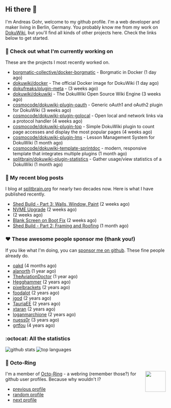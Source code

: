 ## Hi there :wave:

I'm Andreas Gohr, welcome to my github profile. I'm a web developer and maker living in Berlin, Germany. You probably know me from my work on [DokuWiki](https://github.com/dokuwiki/dokuwiki), but you'll find all kinds of other projects here. Check the links below to get started.

### :hammer: Check out what I'm currently working on

These are the projects I most recently worked on.


- [borgmatic-collective/docker-borgmatic](https://github.com/borgmatic-collective/docker-borgmatic) - Borgmatic in Docker (1 day ago)
- [dokuwiki/docker](https://github.com/dokuwiki/docker) - The official Docker image for DokuWiki (1 day ago)
- [dokufreaks/plugin-meta](https://github.com/dokufreaks/plugin-meta) -  (3 weeks ago)
- [dokuwiki/dokuwiki](https://github.com/dokuwiki/dokuwiki) - The DokuWiki Open Source Wiki Engine (3 weeks ago)
- [cosmocode/dokuwiki-plugin-oauth](https://github.com/cosmocode/dokuwiki-plugin-oauth) - Generic oAuth1 and oAuth2 plugin for DokuWiki (3 weeks ago)
- [cosmocode/dokuwiki-plugin-golocal](https://github.com/cosmocode/dokuwiki-plugin-golocal) - Open local and network links via a protocol handler (4 weeks ago)
- [cosmocode/dokuwiki-plugin-top](https://github.com/cosmocode/dokuwiki-plugin-top) - Simple DokuWiki plugin to count page accesses and display the most popular pages (4 weeks ago)
- [cosmocode/dokuwiki-plugin-lms](https://github.com/cosmocode/dokuwiki-plugin-lms) - Lesson Management System for DokuWiki (1 month ago)
- [cosmocode/dokuwiki-template-sprintdoc](https://github.com/cosmocode/dokuwiki-template-sprintdoc) - modern, responsive template that integrates multiple plugins (1 month ago)
- [splitbrain/dokuwiki-plugin-statistics](https://github.com/splitbrain/dokuwiki-plugin-statistics) - Gather usage/view statistics of a DokuWiki (1 month ago)

### :scroll: My recent blog posts

I blog at [splitbrain.org](https://www.splitbrain.org) for nearly two decades now. Here is what I have published recently.


- [Shed Build - Part 3: Walls, Window, Paint](https://www.splitbrain.org/blog/2024-08/15-shed_build_part_3_walls_window_paint) (2 weeks ago)
- [NVME Upgrade](https://www.splitbrain.org/blog/2024-08/14-nvme_upgrade) (2 weeks ago)
- [](https://www.splitbrain.org/blog/2024-08/23-blank_screen_on_boot_fix) (2 weeks ago)
- [Blank Screen on Boot Fix](https://www.splitbrain.org/blog/2024-08/13-blank_screen_on_boot_fix) (2 weeks ago)
- [Shed Build - Part 2: Framing and Roofing](https://www.splitbrain.org/blog/2024-07/29-shed_build_part_2_framing_and_roofing) (1 month ago)

### :hearts:️ These awesome people sponsor me (thank you!)

If you like what I'm doing, you can [sponsor me on github](https://github.com/sponsors/splitbrain). These fine people already do.


- [oakd](https://github.com/oakd) (4 months ago)
- [alanorth](https://github.com/alanorth) (1 year ago)
- [TheAviationDoctor](https://github.com/TheAviationDoctor) (1 year ago)
- [Hegghammer](https://github.com/Hegghammer) (2 years ago)
- [pixelbrackets](https://github.com/pixelbrackets) (2 years ago)
- [foodalot](https://github.com/foodalot) (2 years ago)
- [jgod](https://github.com/jgod) (2 years ago)
- [TauriaEE](https://github.com/TauriaEE) (2 years ago)
- [xtaran](https://github.com/xtaran) (2 years ago)
- [loganmarchione](https://github.com/loganmarchione) (2 years ago)
- [nuess0r](https://github.com/nuess0r) (3 years ago)
- [grtfou](https://github.com/grtfou) (4 years ago)

### :octocat: All the statistics

 ![github stats](https://github-readme-stats.vercel.app/api?username=splitbrain&show_icons=true&hide_title=true)
![top languages](https://github-readme-stats.vercel.app/api/top-langs/?username=splitbrain&layout=compact)


### :octopus: Octo-Ring

<img width="64" height="65" src="https://octo-ring.com/static/img/octo.png" align="right" alt="">

I'm a member of [Octo-Ring](https://octo-ring.com/) - a webring (remember those?) for github user profiles. Because why wouldn't I? 

* [previous profile](https://octo-ring.com/p/splitbrain/prev)
* [random profile](https://octo-ring.com/p/splitbrain/random)
* [next profile](https://octo-ring.com/p/splitbrain/next)

